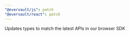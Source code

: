 ```yaml
---
"@evervault/js": patch
"@evervault/react": patch
---
```


Updates types to match the latest APIs in our browser SDK
